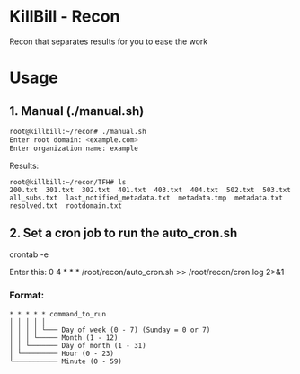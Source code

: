 # KillBill - Recon
Recon that separates results for you to ease the work

# Usage
## 1. Manual (./manual.sh)
``` bash
root@killbill:~/recon# ./manual.sh 
Enter root domain: <example.com>
Enter organization name: example
```
Results:
```
root@killbill:~/recon/TFH# ls
200.txt  301.txt  302.txt  401.txt  403.txt  404.txt  502.txt  503.txt  all_subs.txt  last_notified_metadata.txt  metadata.tmp  metadata.txt  resolved.txt  rootdomain.txt
```

## 2. Set a cron job to run the auto_cron.sh

crontab -e

Enter this:
0 4 * * * /root/recon/auto_cron.sh >> /root/recon/cron.log 2>&1

### Format:
```
* * * * * command_to_run
│ │ │ │ │
│ │ │ │ └─── Day of week (0 - 7) (Sunday = 0 or 7)
│ │ │ └───── Month (1 - 12)
│ │ └─────── Day of month (1 - 31)
│ └───────── Hour (0 - 23)
└─────────── Minute (0 - 59)
```
